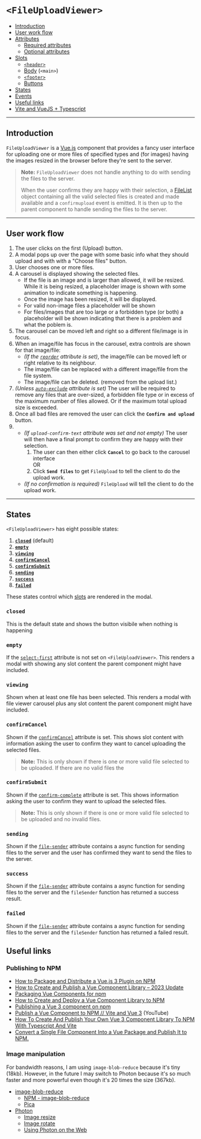 # `<FileUploadViewer>`

* [Introduction](introduction)
* [User work flow](#user-work-flow)
* [Attributes](README_attributes.md)
  * [Required attributes](README_attributes.md#required-attributes)
  * [Optional attributes](README_attributes.md#optional-attributes)
* [Slots](README_slots.md)
  * [`<header>`](README_slots.md#header-slots)
  * [Body](README_slots.md#body-slots) (`<main>`)
  * [`<footer>`](README_slots.md#footer-slots)
  * [Buttons](README_slots.md#button-slots)
* [States](#states)
* [Events](#events)
* [Useful links](#useful-links)
* [Vite and VueJS + Typescript](README.vite.md)

---

## Introduction

`FileUploadViewer` is a [Vue.js](https://v3.vuejs.org/) component that
provides a fancy user interface for uploading one or more files of
specified types and (for images) having the images resized in the
browser before they're sent to the server.

> __Note:__ `FileUploadViewer` does not handle anything to do with sending
>           the files to the server.
>
> When the user confirms they are happy with their selection, a
> [FileList](https://developer.mozilla.org/en-US/docs/Web/API/FileList)
> object containing all the valid selected files is created  and made
> available and a `confirmupload` event is emitted. It is then up to
> the parent component to handle sending the files to the server.

----

## User work flow

1. The user clicks on the first (Upload) button.
2. A modal pops up over the page with some basic info what they
   should upload and with with a "Choose files" button.
3. User chooses one or more files.
4. A carousel is displayed showing the selected files.
   * If the file is an image and is larger than allowed, it will be
     resized. While it is being resized, a placeholder image is shown
     with some animation to indicate something is happening.
   * Once the image has been resized, it will be displayed.
   * For valid non-image files a placeholder will be shown
   * For files/images that are too large or a forbidden type
     (or both) a placeholder will be shown indicating that there is
     a  problem and what the poblem is.
5. The carousel can be moved left and right so a different file/image
   is in focus.
6. When an image/file has focus in the carousel, extra controls are
   shown for that image/file:
   * *(If the [`reorder`](README_attributes.md#reorder) attribute*
     *is set)*, the image/file can be moved left or right relative
     to its neighbour.
   * The image/file can be replaced with a different image/file from
     the file system.
   * The image/file can be deleted. (removed from the upload list.)
7. *(Unless [`auto-exclude`](README_attributes.md#auto-exclude)*
   *attribute is set)* The user will be required to remove any files
   that are over-sized, a forbidden file type or in excess of the
   maximum number of files allowed. Or if the maximum total upload
   size is exceeded.
8. Once all bad files are removed the user can click the
   __`Confirm and upload`__ button.
9. * *(If `upload-confirm-text` attribute was set and not empty)*
      The user will then have a final prompt to confirm they are
      happy with their selection.
      1. The user can then either click __`Cancel`__ to go back to
         the carousel interface<br />
         OR
      2. Click __`Send files`__ to get `FileUpload` to tell the
         client to do the upload work.
   * *(If no confirmation is required)* `FileUpload` will tell the
      client to do the upload work.
---

## States

`<FileUploadViewer>` has eight possible states:

1. [__`closed`__](#closed) (default)
2. [__`empty`__](#empty)
3. [__`viewing`__](#viewing)
4. [__`confirmCancel`__](#confirmCancel)
5. [__`confirmSubmit`__](#confirmsubmit)
6. [__`sending`__](#sending)
7. [__`success`__](#success)
8. [__`failed`__](#failed)

These states control which [slots](#slots) are rendered in the modal.

### `closed`

This is the default state and shows the button visibile when nothing
is happening

### `empty`

If the [`select-first`](#select-first) attribute is not set on
`<FileUploadViewer>`. This renders a modal with showing any slot
content the parent component might have included.

### `viewing`

Shown when at least one file has been selected. This renders a modal
with file viewer carousel plus any slot content the parent component
might have included.

### `confirmCancel`

Shown if the [`confirmCancel`](#confirmCancel) attribute is set.
This shows slot content with information asking the user to confirm
they want to cancel uploading the selected files.

> __Note:__ This is only shown if there is one or more valid file
>           selected to be uploaded. If there are no valid files the

### `confirmSubmit`

Shown if the [`confirm-complete`](#confirm-complete) attribute is set.
This shows information asking the user to confirm they want to upload
the selected files.

> __Note:__ This is only shown if there is one or more valid file
>           selected to be uploaded and no invalid files.

### `sending`

Shown if the [`file-sender`](#file-sender) attribute contains a async
function for sending files to the server and the user has confirmed
they want to send the files to the server.

### `success`

Shown if the [`file-sender`](#file-sender) attribute contains a async
function for sending files to the server and the `fileSender`
function has returned a success result.

### `failed`

Shown if the [`file-sender`](#file-sender) attribute contains a async
function for sending files to the server and the `fileSender`
function has returned a failed result.


## Useful links

### Publishing to NPM
* [How to Package and Distribute a Vue.js 3 Plugin on NPM](https://vueschool.io/articles/vuejs-tutorials/how-to-package-and-distribute-a-vue-js-3-plugin-on-npm/)
* [How to Create and Publish a Vue Component Library – 2023 Update](https://www.freecodecamp.org/news/how-to-create-and-publish-a-vue-component-library-update/)
* [Packaging Vue Components for npm](https://v2.vuejs.org/v2/cookbook/packaging-sfc-for-npm)
* [How to Create and Deploy a Vue Component Library to NPM](https://www.thisdot.co/blog/how-to-create-and-deploy-a-vue-component-library-to-npm)
* [Publishing a Vue 3 component on npm](https://blog.egmond.dev/vue-component-to-npm-package)
* [Publish a Vue Component to NPM // Vite and Vue 3](https://www.youtube.com/watch?v=5QV9wVc8c7g) (YouTube)
* [How To Create And Publish Your Own Vue 3 Component Library To NPM With Typescript And Vite](https://blog.ayitinya.me/articles/how-to-create-and-publish-vue-component-to-npm)
* [Convert a Single File Component Into a Vue Package and Publish It to NPM.](https://medium.com/easy-coding/convert-a-single-file-component-into-a-vue-library-and-publish-it-to-npm-b0f10f479a04)

### Image manipulation

For bandwidth reasons, I am using `image-blob-reduce` because it's
tiny (18kb). However, in the future I may switch to Photon because it's so
much faster and more powerful even though it's 20 times the size (367kb).

* [image-blob-reduce](https://github.com/nodeca/image-blob-reduce)
  * [NPM - image-blob-reduce](https://www.npmjs.com/package/image-blob-reduce)
  * [Pica](https://github.com/nodeca/pica)
* [Photon](https://silvia-odwyer.github.io/photon/)
  * [Image resize](https://docs.rs/photon-rs/latest/photon_rs/transform/fn.resize.html)
  * [Image rotate](https://docs.rs/photon-rs/latest/photon_rs/transform/fn.rotate.html)
  * [Using Photon on the Web](https://silvia-odwyer.github.io/photon/guide/using-photon-web/)
